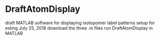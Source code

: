 # DraftAtomDisplay
draft MATLAB software for displaying isotopomer label patterns
setup for esting July 25, 2018
download the three .m files
run DraftAtomDisplay in MATLAB
